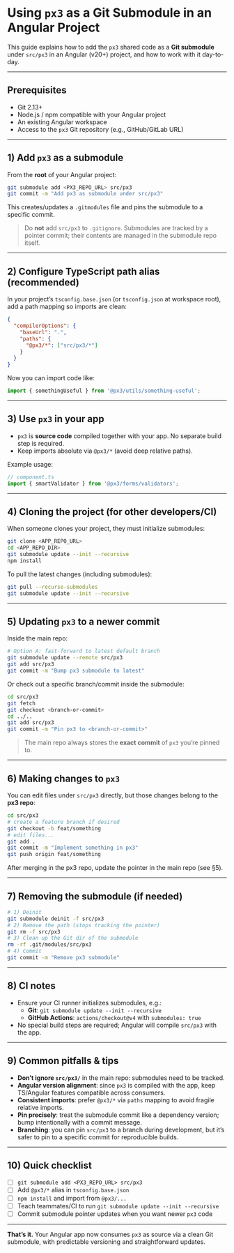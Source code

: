 # Using `px3` as a Git Submodule in an Angular Project

This guide explains how to add the `px3` shared code as a **Git submodule** under `src/px3` in an Angular (v20+) project, and how to work with it day-to-day.

---

## Prerequisites

- Git 2.13+
- Node.js / npm compatible with your Angular project
- An existing Angular workspace
- Access to the `px3` Git repository (e.g., GitHub/GitLab URL)

---

## 1) Add `px3` as a submodule

From the **root** of your Angular project:

```bash
git submodule add <PX3_REPO_URL> src/px3
git commit -m "Add px3 as submodule under src/px3"
```

This creates/updates a `.gitmodules` file and pins the submodule to a specific commit.

> Do **not** add `src/px3` to `.gitignore`. Submodules are tracked by a pointer commit; their contents are managed in the submodule repo itself.

---

## 2) Configure TypeScript path alias (recommended)

In your project’s `tsconfig.base.json` (or `tsconfig.json` at workspace root), add a path mapping so imports are clean:

```json
{
  "compilerOptions": {
    "baseUrl": ".",
    "paths": {
      "@px3/*": ["src/px3/*"]
    }
  }
}
```

Now you can import code like:

```ts
import { somethingUseful } from '@px3/utils/something-useful';
```

---

## 3) Use `px3` in your app

- `px3` is **source code** compiled together with your app. No separate build step is required.
- Keep imports absolute via `@px3/*` (avoid deep relative paths).

Example usage:

```ts
// component.ts
import { smartValidator } from '@px3/forms/validators';
```

---

## 4) Cloning the project (for other developers/CI)

When someone clones your project, they must initialize submodules:

```bash
git clone <APP_REPO_URL>
cd <APP_REPO_DIR>
git submodule update --init --recursive
npm install
```

To pull the latest changes (including submodules):

```bash
git pull --recurse-submodules
git submodule update --init --recursive
```

---

## 5) Updating `px3` to a newer commit

Inside the main repo:

```bash
# Option A: fast-forward to latest default branch
git submodule update --remote src/px3
git add src/px3
git commit -m "Bump px3 submodule to latest"
```

Or check out a specific branch/commit inside the submodule:

```bash
cd src/px3
git fetch
git checkout <branch-or-commit>
cd ../..
git add src/px3
git commit -m "Pin px3 to <branch-or-commit>"
```

> The main repo always stores the **exact commit** of `px3` you’re pinned to.

---

## 6) Making changes to `px3`

You can edit files under `src/px3` directly, but those changes belong to the **px3 repo**:

```bash
cd src/px3
# create a feature branch if desired
git checkout -b feat/something
# edit files...
git add .
git commit -m "Implement something in px3"
git push origin feat/something
```

After merging in the px3 repo, update the pointer in the main repo (see §5).

---

## 7) Removing the submodule (if needed)

```bash
# 1) Deinit
git submodule deinit -f src/px3
# 2) Remove the path (stops tracking the pointer)
git rm -f src/px3
# 3) Clean up the Git dir of the submodule
rm -rf .git/modules/src/px3
# 4) Commit
git commit -m "Remove px3 submodule"
```

---

## 8) CI notes

- Ensure your CI runner initializes submodules, e.g.:
  - **Git**: `git submodule update --init --recursive`
  - **GitHub Actions**: `actions/checkout@v4` with `submodules: true`
- No special build steps are required; Angular will compile `src/px3` with the app.

---

## 9) Common pitfalls & tips

- **Don’t ignore `src/px3/`** in the main repo: submodules need to be tracked.
- **Angular version alignment**: since `px3` is compiled with the app, keep TS/Angular features compatible across consumers.
- **Consistent imports**: prefer `@px3/*` via `paths` mapping to avoid fragile relative imports.
- **Pin precisely**: treat the submodule commit like a dependency version; bump intentionally with a commit message.
- **Branching**: you can pin `src/px3` to a branch during development, but it’s safer to pin to a specific commit for reproducible builds.

---

## 10) Quick checklist

- [ ] `git submodule add <PX3_REPO_URL> src/px3`
- [ ] Add `@px3/*` alias in `tsconfig.base.json`
- [ ] `npm install` and import from `@px3/...`
- [ ] Teach teammates/CI to run `git submodule update --init --recursive`
- [ ] Commit submodule pointer updates when you want newer `px3` code

---

**That’s it.** Your Angular app now consumes `px3` as source via a clean Git submodule, with predictable versioning and straightforward updates.

